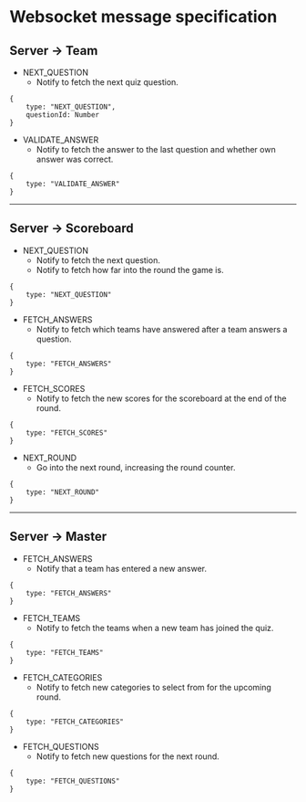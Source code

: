 # Websocket message specification
## Server -> Team

- NEXT_QUESTION
  - Notify to fetch the next quiz question.
```
{
    type: "NEXT_QUESTION",
    questionId: Number
}
```
- VALIDATE_ANSWER
  - Notify to fetch the answer to the last question and whether own answer was correct.
```
{
    type: "VALIDATE_ANSWER"
}
```
---

## Server -> Scoreboard
- NEXT_QUESTION
  - Notify to fetch the next question.
  - Notify to fetch how far into the round the game is.
```
{
    type: "NEXT_QUESTION"
}
```
- FETCH_ANSWERS
  - Notify to fetch which teams have answered after a team answers a question.
```
{
    type: "FETCH_ANSWERS"
}
```
- FETCH_SCORES
  - Notify to fetch the new scores for the scoreboard at the end of the round.
```
{
    type: "FETCH_SCORES"
}
```
- NEXT_ROUND
  - Go into the next round, increasing the round counter.
```
{
    type: "NEXT_ROUND"
}
```
---

## Server -> Master
- FETCH_ANSWERS
  - Notify that a team has entered a new answer.
```
{
    type: "FETCH_ANSWERS"
}
```
- FETCH_TEAMS
  - Notify to fetch the teams when a new team has joined the quiz.
```
{
    type: "FETCH_TEAMS"
}
```
- FETCH_CATEGORIES
  - Notify to fetch new categories to select from for the upcoming round.
```
{
    type: "FETCH_CATEGORIES"
}
```
- FETCH_QUESTIONS
  - Notify to fetch new questions for the next round.
```
{
    type: "FETCH_QUESTIONS"
}
```